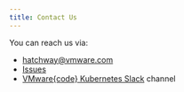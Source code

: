 ```yaml
---
title: Contact Us
---
```


You can reach us via:

* [hatchway@vmware.com](hatchway@vmware.com)
* [Issues](https://github.com/vmware/kubernetes/issues)
* [VMware{code} Kubernetes Slack](https://vmwarecode.slack.com/messages/kubernetes) channel

